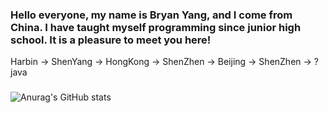 ### Hello everyone, my name is Bryan Yang, and I come from China. I have taught myself programming since junior high school. It is a pleasure to meet you here!
Harbin -> ShenYang -> HongKong -> ShenZhen -> Beijing -> ShenZhen -> ?
java
### 
![Anurag's GitHub stats](https://github-readme-stats.vercel.app/api?username=DaZuiZui&count_private=true)
 
